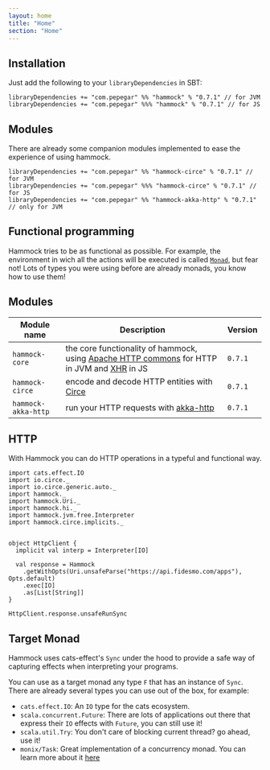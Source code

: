 ```yaml
---
layout: home
title: "Home"
section: "Home"
---
```



## Installation

Just add the following to your `libraryDependencies` in SBT:

```
libraryDependencies += "com.pepegar" %% "hammock" % "0.7.1" // for JVM
libraryDependencies += "com.pepegar" %%% "hammock" % "0.7.1" // for JS
```

## Modules

There are already some companion modules implemented to ease the
experience of using hammock.

```
libraryDependencies += "com.pepegar" %% "hammock-circe" % "0.7.1" // for JVM
libraryDependencies += "com.pepegar" %%% "hammock-circe" % "0.7.1" // for JS
libraryDependencies += "com.pepegar" %% "hammock-akka-http" % "0.7.1" // only for JVM
```

## Functional programming

Hammock tries to be as functional as possible.  For example, the
environment in wich all the actions will be executed is
called [`Monad`](http://typelevel.org/cats/typeclasses/monad.html),
but fear not! Lots of types you were using before are already monads,
you know how to use them!


## Modules

| Module name          | Description                                | Version |
| -------------------- | ------------------------------------------ | ------- |
| `hammock-core`      | the core functionality of hammock, using [Apache HTTP commons][httpcommons] for HTTP in JVM and [XHR][xhr] in JS | `0.7.1` |
| `hammock-circe`      | encode and decode HTTP entities with [Circe][circe] | `0.7.1` |
| `hammock-akka-http`  | run your HTTP requests with [akka-http][akka-http] | `0.7.1` |

[httpcommons]: http://hc.apache.org/
[xhr]: https://developer.mozilla.org/en-US/docs/Web/API/XMLHttpRequest
[circe]: http://circe.io
[akka-http]: https://doc.akka.io/docs/akka-http/current/scala/http/


## HTTP

With Hammock you can do HTTP operations in a typeful and functional way.

```tut:silent
import cats.effect.IO
import io.circe._
import io.circe.generic.auto._
import hammock._
import hammock.Uri._
import hammock.hi._
import hammock.jvm.free.Interpreter
import hammock.circe.implicits._


object HttpClient {
  implicit val interp = Interpreter[IO]
  
  val response = Hammock
    .getWithOpts(Uri.unsafeParse("https://api.fidesmo.com/apps"), Opts.default)
    .exec[IO]
    .as[List[String]]
}
```

```tut
HttpClient.response.unsafeRunSync
```

## Target Monad

Hammock uses cats-effect's `Sync` under the hood to provide a safe way
of capturing effects when interpreting your programs.

You can use as a target monad any type `F` that has an instance of
`Sync`.  There are already several types you can
use out of the box, for example:

* `cats.effect.IO`: An `IO` type for the cats ecosystem.
* `scala.concurrent.Future`: There are lots of applications out there that express
  their `IO` effects with `Future`, you can still use it!
* `scala.util.Try`: You don't care of blocking current thread? go ahead, use it!
* `monix/Task`: Great implementation of a concurrency monad.  You can
  learn more about it [here](https://monix.io/)
